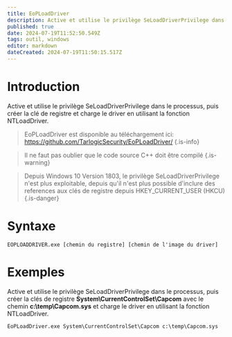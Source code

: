 ```yaml
---
title: EoPLoadDriver
description: Active et utilise le privilège SeLoadDriverPrivilege dans le processus, puis créer les clés de registre et charge le driver en utilisant la fonction NTLoadDriver.
published: true
date: 2024-07-19T11:52:50.549Z
tags: outil, windows
editor: markdown
dateCreated: 2024-07-19T11:50:15.517Z
---
```


# Introduction

Active et utilise le privilège SeLoadDriverPrivilege dans le processus, puis créer la clé de registre et charge le driver en utilisant la fonction NTLoadDriver.

> EoPLoadDriver est disponible au téléchargement ici: https://github.com/TarlogicSecurity/EoPLoadDriver/
> {.is-info}

> Il ne faut pas oublier que le code source C++ doit être compilé
> {.is-warning}

> Depuis Windows 10 Version 1803, le privilège SeLoadDriverPrivilege n'est plus exploitable, depuis qu'il n'est plus possible d'inclure des references aux clés de registre depuis HKEY_CURRENT_USER (HKCU)
> {.is-danger}

# Syntaxe

`EOPLOADDRIVER.exe [chemin du registre] [chemin de l'image du driver]`

# Exemples

Active et utilise le privilège SeLoadDriverPrivilege dans le processus, puis créer la clés de registre **System\CurrentControlSet\Capcom** avec le chemin **c:\temp\Capcom.sys** et charge le driver en utilisant la fonction NTLoadDriver.

`EoPLoadDriver.exe System\CurrentControlSet\Capcom c:\temp\Capcom.sys`

